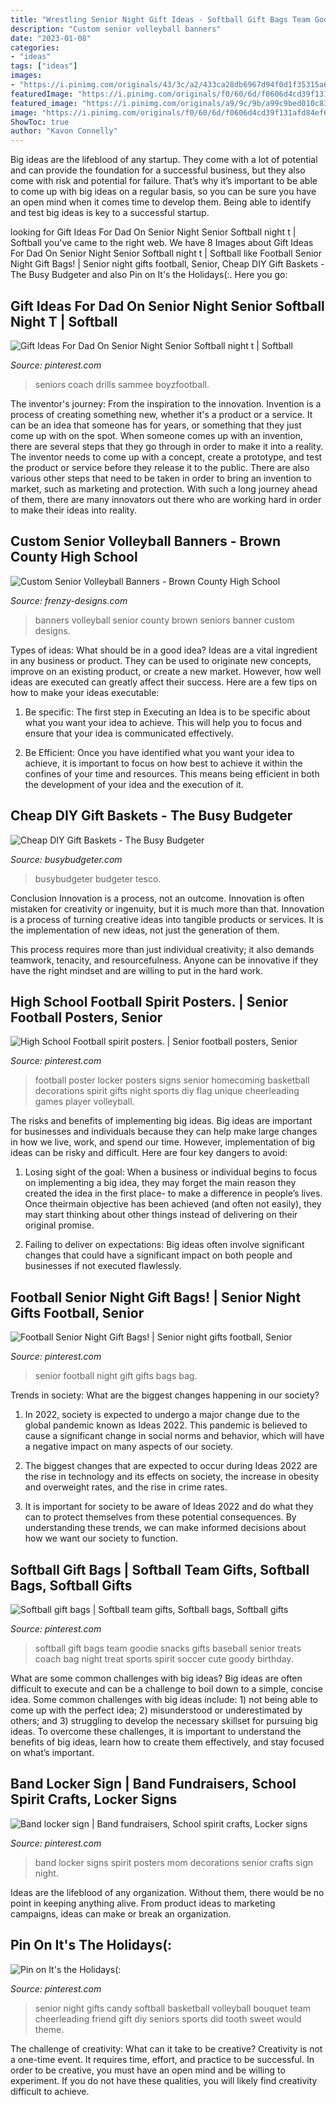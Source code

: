 ```yaml
---
title: "Wrestling Senior Night Gift Ideas - Softball Gift Bags Team Goodie Snacks Gifts Baseball Senior Treats Coach Bag Night Treat Sports Spirit Soccer Cute Goody Birthday"
description: "Custom senior volleyball banners"
date: "2023-01-08"
categories:
- "ideas"
tags: ["ideas"]
images:
- "https://i.pinimg.com/originals/43/3c/a2/433ca28db6967d94f0d1f35315a6d500.jpg"
featuredImage: "https://i.pinimg.com/originals/f0/60/6d/f0606d4cd39f131afd84ef6851ddb6b5.jpg"
featured_image: "https://i.pinimg.com/originals/a9/9c/9b/a99c9bed010c836d173e5f433ee49b14.jpg"
image: "https://i.pinimg.com/originals/f0/60/6d/f0606d4cd39f131afd84ef6851ddb6b5.jpg"
ShowToc: true
author: "Kavon Connelly"
---
```



Big ideas are the lifeblood of any startup. They come with a lot of potential and can provide the foundation for a successful business, but they also come with risk and potential for failure. That’s why it’s important to be able to come up with big ideas on a regular basis, so you can be sure you have an open mind when it comes time to develop them. Being able to identify and test big ideas is key to a successful startup.

	

		
looking for Gift Ideas For Dad On Senior Night Senior Softball night t | Softball you've came to the right web. We have 8 Images about Gift Ideas For Dad On Senior Night Senior Softball night t | Softball like Football Senior Night Gift Bags! | Senior night gifts football, Senior, Cheap DIY Gift Baskets - The Busy Budgeter and also Pin on It&#039;s the Holidays(:. Here you go:
		
    
## Gift Ideas For Dad On Senior Night Senior Softball Night T | Softball

<img loading=lazy src="https://i.pinimg.com/originals/8a/61/0c/8a610c5697af006e7deb6b334c4b3af3.jpg" onerror="this.onerror=null;this.src='https://tse4.mm.bing.net/th?id=OIP.GtJlNuIvtNEknFBUUzWarQHaJ4&amp;pid=15.1';" alt="Gift Ideas For Dad On Senior Night Senior Softball night t | Softball">

_Source: pinterest.com_

>seniors coach drills sammee boyzfootball. 

	

The inventor's journey: From the inspiration to the innovation.
Invention is a process of creating something new, whether it's a product or a service. It can be an idea that someone has for years, or something that they just come up with on the spot. When someone comes up with an invention, there are several steps that they go through in order to make it into a reality. The inventor needs to come up with a concept, create a prototype, and test the product or service before they release it to the public. There are also various other steps that need to be taken in order to bring an invention to market, such as marketing and protection. With such a long journey ahead of them, there are many innovators out there who are working hard in order to make their ideas into reality.

    
## Custom Senior Volleyball Banners - Brown County High School

<img loading=lazy src="http://www.frenzy-designs.com/store/sc_images/products/935_large_image.jpg" onerror="this.onerror=null;this.src='https://tse4.mm.bing.net/th?id=OIP.qYoO-PWgaUWNoZxc7EMooAHaJa&amp;pid=15.1';" alt="Custom Senior Volleyball Banners - Brown County High School">

_Source: frenzy-designs.com_

>banners volleyball senior county brown seniors banner custom designs. 

	

Types of ideas: What should be in a good idea?
Ideas are a vital ingredient in any business or product. They can be used to originate new concepts, improve on an existing product, or create a new market. However, how well ideas are executed can greatly affect their success. Here are a few tips on how to make your ideas executable:
1. Be specific: The first step in Executing an Idea is to be specific about what you want your idea to achieve. This will help you to focus and ensure that your idea is communicated effectively.

2. Be Efficient: Once you have identified what you want your idea to achieve, it is important to focus on how best to achieve it within the confines of your time and resources. This means being efficient in both the development of your idea and the execution of it.


    
## Cheap DIY Gift Baskets - The Busy Budgeter

<img loading=lazy src="https://www.busybudgeter.com/wp-content/uploads/2016/12/5.jpg" onerror="this.onerror=null;this.src='https://tse2.mm.bing.net/th?id=OIP.U_5pY6jHp7wDIus31MZUvwHaJ4&amp;pid=15.1';" alt="Cheap DIY Gift Baskets - The Busy Budgeter">

_Source: busybudgeter.com_

>busybudgeter budgeter tesco. 

	

Conclusion
Innovation is a process, not an outcome.
Innovation is often mistaken for creativity or ingenuity, but it is much more than that. Innovation is a process of turning creative ideas into tangible products or services. It is the implementation of new ideas, not just the generation of them.

This process requires more than just individual creativity; it also demands teamwork, tenacity, and resourcefulness. Anyone can be innovative if they have the right mindset and are willing to put in the hard work.

    
## High School Football Spirit Posters. | Senior Football Posters, Senior

<img loading=lazy src="https://i.pinimg.com/originals/f0/60/6d/f0606d4cd39f131afd84ef6851ddb6b5.jpg" onerror="this.onerror=null;this.src='https://tse1.mm.bing.net/th?id=OIP.UVYCFip99LLU7n5zBwMITwHaJ4&amp;pid=15.1';" alt="High School Football spirit posters. | Senior football posters, Senior">

_Source: pinterest.com_

>football poster locker posters signs senior homecoming basketball decorations spirit gifts night sports diy flag unique cheerleading games player volleyball. 

	

The risks and benefits of implementing big ideas.
Big ideas are important for businesses and individuals because they can help make large changes in how we live, work, and spend our time. However, implementation of big ideas can be risky and difficult. Here are four key dangers to avoid:
1. Losing sight of the goal: When a business or individual begins to focus on implementing a big idea, they may forget the main reason they created the idea in the first place- to make a difference in people’s lives. Once theirmain objective has been achieved (and often not easily), they may start thinking about other things instead of delivering on their original promise.

2. Failing to deliver on expectations: Big ideas often involve significant changes that could have a significant impact on both people and businesses if not executed flawlessly.

    
## Football Senior Night Gift Bags! | Senior Night Gifts Football, Senior

<img loading=lazy src="https://i.pinimg.com/originals/43/3c/a2/433ca28db6967d94f0d1f35315a6d500.jpg" onerror="this.onerror=null;this.src='https://tse4.mm.bing.net/th?id=OIP.uW42J3PVk_vrYaN_tWTlvQHaJ4&amp;pid=15.1';" alt="Football Senior Night Gift Bags! | Senior night gifts football, Senior">

_Source: pinterest.com_

>senior football night gift gifts bags bag. 

	

Trends in society: What are the biggest changes happening in our society?
1. In 2022, society is expected to undergo a major change due to the global pandemic known as Ideas 2022. This pandemic is believed to cause a significant change in social norms and behavior, which will have a negative impact on many aspects of our society.
2. The biggest changes that are expected to occur during Ideas 2022 are the rise in technology and its effects on society, the increase in obesity and overweight rates, and the rise in crime rates.

3. It is important for society to be aware of Ideas 2022 and do what they can to protect themselves from these potential consequences. By understanding these trends, we can make informed decisions about how we want our society to function.

    
## Softball Gift Bags | Softball Team Gifts, Softball Bags, Softball Gifts

<img loading=lazy src="https://i.pinimg.com/originals/2a/b9/84/2ab98450710f52fa082f09fdeb380aff.jpg" onerror="this.onerror=null;this.src='https://tse1.mm.bing.net/th?id=OIP.kh3ikhsVdKYkucEMaXucvgHaJ4&amp;pid=15.1';" alt="Softball gift bags | Softball team gifts, Softball bags, Softball gifts">

_Source: pinterest.com_

>softball gift bags team goodie snacks gifts baseball senior treats coach bag night treat sports spirit soccer cute goody birthday. 

	

What are some common challenges with big ideas?
Big ideas are often difficult to execute and can be a challenge to boil down to a simple, concise idea. Some common challenges with big ideas include: 1) not being able to come up with the perfect idea; 2) misunderstood or underestimated by others; and 3) struggling to develop the necessary skillset for pursuing big ideas. To overcome these challenges, it is important to understand the benefits of big ideas, learn how to create them effectively, and stay focused on what’s important.

    
## Band Locker Sign | Band Fundraisers, School Spirit Crafts, Locker Signs

<img loading=lazy src="https://i.pinimg.com/originals/64/86/c0/6486c002df3ae847a288d90229c14106.jpg" onerror="this.onerror=null;this.src='https://tse1.mm.bing.net/th?id=OIP.d6KpC6FWdrl2ZkkuBAru7gHaJ4&amp;pid=15.1';" alt="Band locker sign | Band fundraisers, School spirit crafts, Locker signs">

_Source: pinterest.com_

>band locker signs spirit posters mom decorations senior crafts sign night. 

	

Ideas are the lifeblood of any organization. Without them, there would be no point in keeping anything alive. From product ideas to marketing campaigns, ideas can make or break an organization.

    
## Pin On It&#039;s The Holidays(:

<img loading=lazy src="https://i.pinimg.com/originals/a9/9c/9b/a99c9bed010c836d173e5f433ee49b14.jpg" onerror="this.onerror=null;this.src='https://tse4.mm.bing.net/th?id=OIP.lts4Se6YSsVJ4FxzGXjSlgHaJ4&amp;pid=15.1';" alt="Pin on It&#039;s the Holidays(:">

_Source: pinterest.com_

>senior night gifts candy softball basketball volleyball bouquet team cheerleading friend gift diy seniors sports did tooth sweet would theme. 

	

The challenge of creativity: What can it take to be creative?
Creativity is not a one-time event. It requires time, effort, and practice to be successful. In order to be creative, you must have an open mind and be willing to experiment. If you do not have these qualities, you will likely find creativity difficult to achieve.

